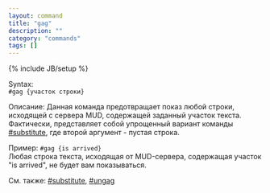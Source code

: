 ```yaml
---
layout: command
title: "gag"
description: ""
category: "commands"
tags: []
---
```

{% include JB/setup %}

Syntax:  
`#gag {участок строки}`

Описание: Данная команда предотвращает показ любой строки, исходящей с сервера MUD, содержащей заданный участок текста. 
Фактически, представляет собой упрощенный вариант команды [#substitute](#substitute), где второй аргумент - пустая строка.

Пример: 
`#gag {is arrived}`  
Любая строка текста, исходящая от MUD-сервера, содержащая участок "is arrived", не будет вам показываться.

См. также: [#substitute](#substitute), [#ungag](#ungag)
